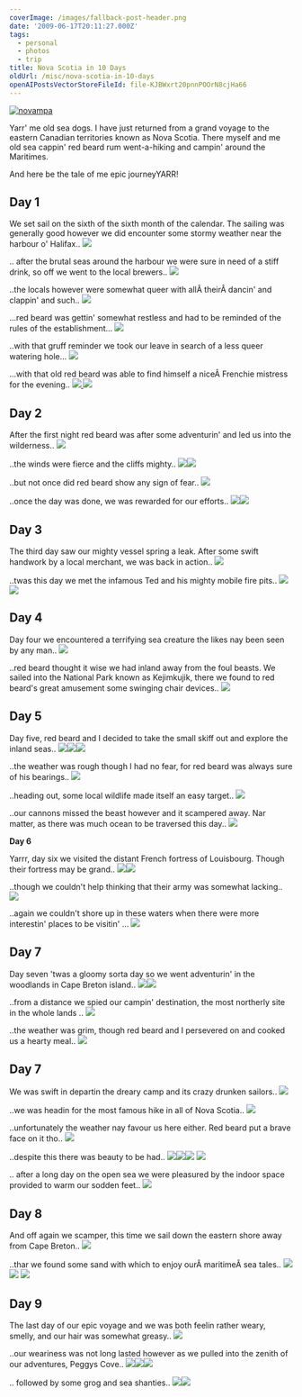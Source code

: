 ```yaml
---
coverImage: /images/fallback-post-header.png
date: '2009-06-17T20:11:27.000Z'
tags:
  - personal
  - photos
  - trip
title: Nova Scotia in 10 Days
oldUrl: /misc/nova-scotia-in-10-days
openAIPostsVectorStoreFileId: file-KJBWxrt20pnnPOOrN8cjHa66
---
```


[![novampa](/wp-content/uploads/2009/06/novampa.jpg "novampa")](https://picasaweb.google.co.uk/lh/albumMap?uname=mike.cann&aid=5348332286173974433#map)

Yarr' me old sea dogs. I have just returned from a grand voyage to the eastern Canadian territories known as Nova Scotia. There myself and me old sea cappin' red beard rum went-a-hiking and campin' around the Maritimes.

And here be the tale of me epic journeyYARR!

<!-- more -->

## Day 1

We set sail on the sixth of the sixth month of the calendar. The sailing was generally good however we did encounter some stormy weather near the harbour o' Halifax..
[![](https://lh4.ggpht.com/_vZ6zE_QJfu0/SjkX-S4hATI/AAAAAAAAZWM/4iRlhO4PoSY/s400/DSC03747.JPG)](https://picasaweb.google.co.uk/lh/photo/itYDc6nWSBqEbp7JHCLLxQ?feat=embedwebsite)

.. after the brutal seas around the harbour we were sure in need of a stiff drink, so off we went to the local brewers..
[![](https://lh4.ggpht.com/_vZ6zE_QJfu0/SjkYLOayB2I/AAAAAAAAZW8/DEXdf66YJcA/s400/DSC03760.JPG)](https://picasaweb.google.co.uk/lh/photo/mmRkh69o8lzxlNxMaZkSkA?feat=embedwebsite)

..the locals however were somewhat queer with allÂ theirÂ dancin' and clappin' and such..
[![](https://lh4.ggpht.com/_vZ6zE_QJfu0/SjkYQJcuQ2I/AAAAAAAAZXc/wTrr-YsCI_g/s400/DSC03765.JPG)](https://picasaweb.google.co.uk/lh/photo/JmR2bnxs45Gtcc77vCJz3g?feat=embedwebsite)

...red beard was gettin' somewhat restless and had to be reminded of the rules of the establishment...
[![](https://lh6.ggpht.com/_vZ6zE_QJfu0/SjkYR_FR6QI/AAAAAAAAZXk/zg892mMJ_lA/s400/DSC03767.JPG)](https://picasaweb.google.co.uk/lh/photo/n6BiftvSaaYeDWG6DG-k2A?feat=embedwebsite)

..with that gruff reminder we took our leave in search of a less queer watering hole...
[![](https://lh6.ggpht.com/_vZ6zE_QJfu0/SjkYTuaqyNI/AAAAAAAAZXs/CBBmrYeKyE8/s400/DSC03771.JPG)](https://picasaweb.google.co.uk/lh/photo/8sgEww_D3go2-j43hmpfUA?feat=embedwebsite)

...with that old red beard was able to find himself a niceÂ Frenchie mistress for the evening..
[![](https://lh4.ggpht.com/_vZ6zE_QJfu0/SjkYZeRlz1I/AAAAAAAAZYQ/MgB_rrOKK8Q/s400/DSC03779.JPG)
](https://picasaweb.google.co.uk/lh/photo/n5KSP6eu6qOoBvxHAbKKzw?feat=embedwebsite)[![](https://lh3.ggpht.com/_vZ6zE_QJfu0/SjkYa9XGMQI/AAAAAAAAZYc/4oQEgMjBD9I/s400/DSC03780.JPG)](https://picasaweb.google.co.uk/lh/photo/zTUq4DIsNUcuU7sSC8dLaw?feat=embedwebsite)

## Day 2

After the first night red beard was after some adventurin' and led us into the wilderness..
[![](https://lh5.ggpht.com/_vZ6zE_QJfu0/SjkYsFu76oI/AAAAAAAAZZ0/ZC9uDgILYpY/s400/DSC03796.JPG)](https://picasaweb.google.co.uk/lh/photo/kthv49VXTTpDyY0BnM4h-w?feat=embedwebsite)

..the winds were fierce and the cliffs mighty..
[![](https://lh3.ggpht.com/_vZ6zE_QJfu0/SjkYycpU44I/AAAAAAAAZaU/Yi3jYFq4Thc/s400/DSC03801.JPG)](https://picasaweb.google.co.uk/lh/photo/gbX04Z8Wvz8uoGMn507oCw?feat=embedwebsite)[![](https://lh4.ggpht.com/_vZ6zE_QJfu0/SjkYt9gHS6I/AAAAAAAAZZ8/rIAtCAhQ_jU/s400/DSC03797.JPG)](https://picasaweb.google.co.uk/lh/photo/-ubrT_cj70N2cmy9YHTe-Q?feat=embedwebsite)

..but not once did red beard show any sign of fear..
[![](https://lh5.ggpht.com/_vZ6zE_QJfu0/SjkY2gCF_lI/AAAAAAAAZas/jVQ51dbxLHo/s400/DSC03803.JPG)](https://picasaweb.google.co.uk/lh/photo/7srajXHlxyWyDjHnJ2lKVA?feat=embedwebsite)

..once the day was done, we was rewarded for our efforts..
[![](https://lh4.ggpht.com/_vZ6zE_QJfu0/SjkZAhSwHCI/AAAAAAAAZbQ/_unz999I-gU/s400/DSC03808.JPG)](https://picasaweb.google.co.uk/lh/photo/YTLmwczJfZhehRalnlGDTg?feat=embedwebsite)[![](https://lh6.ggpht.com/_vZ6zE_QJfu0/SjkZCvI6w0I/AAAAAAAAZbw/Rkb0M4KiPbg/s400/DSC03811.JPG)](https://picasaweb.google.co.uk/lh/photo/bYdUB9zt_1-kxpP-wx5wKA?feat=embedwebsite)

## Day 3

The third day saw our mighty vessel spring a leak. After some swift handwork by a local merchant, we was back in action..
[![](https://lh3.ggpht.com/_vZ6zE_QJfu0/SjkZFni3PrI/AAAAAAAAZcA/badc2o2M_bA/s400/DSC03815.JPG)](https://picasaweb.google.co.uk/lh/photo/0sEJsyQbzI7E1hGxEw8pJQ?feat=embedwebsite)

..twas this day we met the infamous Ted and his mighty mobile fire pits..
[![](https://lh6.ggpht.com/_vZ6zE_QJfu0/SjkZLa_nTHI/AAAAAAAAZcc/GcOCYNWkCNw/s400/DSC03819.JPG)](https://picasaweb.google.co.uk/lh/photo/cZ-dtUY7Z542HwO615BqTg?feat=embedwebsite)
[![](https://lh5.ggpht.com/_vZ6zE_QJfu0/SjkZOsyJHlI/AAAAAAAAZcs/ug8JTB9uzcA/s400/DSC03828.JPG)](https://picasaweb.google.co.uk/lh/photo/mPGipnQlcnIrpi9qXKo-aw?feat=embedwebsite)

## Day 4

Day four we encountered a terrifying sea creature the likes nay been seen by any man..
[![](https://lh6.ggpht.com/_vZ6zE_QJfu0/SjkZZrDellI/AAAAAAAAZdo/O9mJUR0R2oc/s400/DSC03839.JPG)](https://picasaweb.google.co.uk/lh/photo/Fclbh89ZQWnPapVaSefX-w?feat=embedwebsite)

..red beard thought it wise we had inland away from the foul beasts. We sailed into the National Park known as Kejimkujik, there we found to red beard's great amusement some swinging chair devices..
[![](https://lh5.ggpht.com/_vZ6zE_QJfu0/SjkZikN9_AI/AAAAAAAAZeM/1h-EiIHVf5Q/s400/DSC03845.JPG)](https://picasaweb.google.co.uk/lh/photo/owG_L4Qh6EVz7nyPvpylgA?feat=embedwebsite)

## Day 5

Day five, red beard and I decided to take the small skiff out and explore the inland seas..
[![](https://lh4.ggpht.com/_vZ6zE_QJfu0/SjkZn5OLnpI/AAAAAAAAZew/9mTtnjSQHFE/s400/DSC03855.JPG)](https://picasaweb.google.co.uk/lh/photo/oWUuzefV6BxOecBaX8QoKw?feat=embedwebsite)[![](https://lh5.ggpht.com/_vZ6zE_QJfu0/SjkZpwRI5tI/AAAAAAAAZe4/rFzqHTx2l3E/s400/DSC03857.JPG)](https://picasaweb.google.co.uk/lh/photo/H-4YL4m4e0Bg7QKV8Ruetw?feat=embedwebsite)[![](https://lh4.ggpht.com/_vZ6zE_QJfu0/SjkZt3yLniI/AAAAAAAAZfI/FQYRyj6QWRU/s400/DSC03861.JPG)](https://picasaweb.google.co.uk/lh/photo/y5c9xfVRBj41graSDxz74g?feat=embedwebsite)

..the weather was rough though I had no fear, for red beard was always sure of his bearings..
[![](https://lh6.ggpht.com/_vZ6zE_QJfu0/SjkZrNYge_I/AAAAAAAAZfA/APIdVGikmCg/s400/DSC03859.JPG)](https://picasaweb.google.co.uk/lh/photo/Xf6EHjENjvisaj2nmLX0Dg?feat=embedwebsite)

..heading out, some local wildlife made itself an easy target..
[![](https://lh6.ggpht.com/_vZ6zE_QJfu0/SjkZlQODdXI/AAAAAAAAZec/TGxL9QfY5Rk/s400/DSC03852.JPG)](https://picasaweb.google.co.uk/lh/photo/qJ6pO-f0LXaUkgqUbKTROA?feat=embedwebsite)

..our cannons missed the beast however and it scampered away. Nar matter, as there was much ocean to be traversed this day..
[![](https://lh5.ggpht.com/_vZ6zE_QJfu0/SjkZwmHtLHI/AAAAAAAAZfY/NdCHn3Yfpqk/s400/DSC03863.JPG)](https://picasaweb.google.co.uk/lh/photo/6KKok3wlz5wm_-vChepIfA?feat=embedwebsite)

**Day 6**

Yarrr, day six we visited the distant French fortress of Louisbourg. Though their fortress may be grand..
[![](https://lh3.ggpht.com/_vZ6zE_QJfu0/SjkZ6BMpJ2I/AAAAAAAAZgY/YDH80UDXz84/s400/DSC03877.JPG)](https://picasaweb.google.co.uk/lh/photo/x4NE65_H796E8NNEHkBicg?feat=embedwebsite)[![](https://lh5.ggpht.com/_vZ6zE_QJfu0/SjkaAYrG1HI/AAAAAAAAZhA/K-pG3aTQFCw/s400/DSC03881.JPG)](https://picasaweb.google.co.uk/lh/photo/cpGONst9bS4g5e7RkV7Zog?feat=embedwebsite)

..though we couldn't help thinking that their army was somewhat lacking..
[![](https://lh4.ggpht.com/_vZ6zE_QJfu0/SjkaG_W_KWI/AAAAAAAAZho/62t_VtGZ0GU/s400/DSC03886.JPG)](https://picasaweb.google.co.uk/lh/photo/MAJ_8CK7aEGJY5_eYDKt1g?feat=embedwebsite)

..again we couldn't shore up in these waters when there were more interestin' places to be visitin' ...
[![](https://lh6.ggpht.com/_vZ6zE_QJfu0/SjkaI79pUDI/AAAAAAAAZh4/TmUaIt9BS1s/s400/DSC03888.JPG)](https://picasaweb.google.co.uk/lh/photo/P-3DwJa7dmxbva5dE3wN2Q?feat=embedwebsite)

## Day 7

Day seven 'twas a gloomy sorta day so we went adventurin' in the woodlands in Cape Breton island..
[![](https://lh6.ggpht.com/_vZ6zE_QJfu0/SjkaL1rpQTI/AAAAAAAAZiI/0ReJ00rjIYI/s400/DSC03891.JPG)](https://picasaweb.google.com/lh/photo/bfEeMX1Lfih1nsKU5xgMuA?feat=embedwebsite)[![](https://lh6.ggpht.com/_vZ6zE_QJfu0/SjkaSqVaKTI/AAAAAAAAZi0/iWYgxNgJNhI/s400/DSC03896.JPG)](https://picasaweb.google.com/lh/photo/ZmiwIhZwczRkFBhd2JeWHg?feat=embedwebsite)

..from a distance we spied our campin' destination, the most northerly site in the whole lands ..
[![](https://lh3.ggpht.com/_vZ6zE_QJfu0/SjkaaSfg87I/AAAAAAAAZjk/hxu6V0BNByo/s400/DSC03908.JPG)](https://picasaweb.google.com/lh/photo/ssU21PUtyB3_17lFRl0-Sw?feat=embedwebsite)

..the weather was grim, though red beard and I persevered on and cooked us a hearty meal..
[![](https://lh3.ggpht.com/_vZ6zE_QJfu0/SjkabrgHawI/AAAAAAAAZjs/cvsKZcMrc1E/s400/DSC03911.JPG)](https://picasaweb.google.com/lh/photo/keIvgb-wJACfhByXi73TCA?feat=embedwebsite)

## Day 7

We was swift in departin the dreary camp and its crazy drunken sailors..
[![](https://lh3.ggpht.com/_vZ6zE_QJfu0/SjkagNxpZ6I/AAAAAAAAZkI/vOIf1BJlDO0/s400/DSC03923.JPG)](https://picasaweb.google.com/lh/photo/qCjXEnHncsEdG7zNM4SZvA?feat=embedwebsite)

..we was headin for the most famous hike in all of Nova Scotia..
[![](https://lh6.ggpht.com/_vZ6zE_QJfu0/SjkahpjuZ7I/AAAAAAAAZkQ/ziq1afd0-XA/s400/DSC03925.JPG)](https://picasaweb.google.com/lh/photo/e0y2QAZDmcHFVUCn-5xpyg?feat=embedwebsite)

..unfortunately the weather nay favour us here either. Red beard put a brave face on it tho..
[![](https://lh5.ggpht.com/_vZ6zE_QJfu0/SjkalxtQ_CI/AAAAAAAAZks/Hg1HLZZDDuE/s400/DSC03929.JPG)](https://picasaweb.google.com/lh/photo/pOgcDpNPYWW8pChGlKl_PQ?feat=embedwebsite)

..despite this there was beauty to be had..
[![](https://lh5.ggpht.com/_vZ6zE_QJfu0/SjkamzlI5hI/AAAAAAAAZk0/D889uup3Blo/s400/DSC03933.JPG)](https://picasaweb.google.com/lh/photo/BYqfUm9C7vPP9HXeJYCgUA?feat=embedwebsite)[![](https://lh6.ggpht.com/_vZ6zE_QJfu0/SjkakAUgjaI/AAAAAAAAZkg/Kr-aWAYpoZo/s400/DSC03928.JPG)](https://picasaweb.google.com/lh/photo/fCXUrKwKq7s2r-m-KD25Pw?feat=embedwebsite)[![](https://lh5.ggpht.com/_vZ6zE_QJfu0/SjkavgrdePI/AAAAAAAAZlg/BMRuow-M6K8/s400/DSC03938.JPG)](https://picasaweb.google.com/lh/photo/rz0JjKqkBQZKFvwoglM_6g?feat=embedwebsite)
[![](https://lh6.ggpht.com/_vZ6zE_QJfu0/SjkayW8D9AI/AAAAAAAAZlo/zGDHHtc49lY/s400/DSC03939.JPG)](https://picasaweb.google.com/lh/photo/gFJitAfqYZeFN6qLJ1fp8g?feat=embedwebsite)

.. after a long day on the open sea we were pleasured by the indoor space provided to warm our sodden feet..
[![](https://lh4.ggpht.com/_vZ6zE_QJfu0/SjkaznukrTI/AAAAAAAAZlw/8noFIOMnvUw/s400/DSC03940.JPG)](https://picasaweb.google.com/lh/photo/TScfOhnXX9VYyx3fnBt2sA?feat=embedwebsite)

## Day 8

And off again we scamper, this time we sail down the eastern shore away from Cape Breton..
[![](https://lh6.ggpht.com/_vZ6zE_QJfu0/Sjka1Hvg1LI/AAAAAAAAZl4/U7TlSyTJ0qI/s400/DSC03943.JPG)](https://picasaweb.google.com/lh/photo/q5BXcJ7ndpN6iLV_BX83qg?feat=embedwebsite)

..thar we found some sand with which to enjoy ourÂ maritimeÂ sea tales..
[![](https://lh6.ggpht.com/_vZ6zE_QJfu0/Sjka5s3WiyI/AAAAAAAAZmU/anRwR-MiByA/s400/DSC03948.JPG)](https://picasaweb.google.com/lh/photo/IjO0n7uHfT3DOklRKh6GTQ?feat=embedwebsite)
[![](https://lh4.ggpht.com/_vZ6zE_QJfu0/Sjka8ShJDeI/AAAAAAAAZmc/hYe6MbP1arc/s400/DSC03950.JPG)](https://picasaweb.google.com/lh/photo/SAk2nP0B1ZmV6p6KDBepsA?feat=embedwebsite)
[![](https://lh6.ggpht.com/_vZ6zE_QJfu0/Sjka9q0CmBI/AAAAAAAAZmo/Y6L-KiiX0EU/s400/DSC03952.JPG)](https://picasaweb.google.com/lh/photo/7piRRM6vT_AvFcP47saD6g?feat=embedwebsite)

## Day 9

The last day of our epic voyage and we was both feelin rather weary, smelly, and our hair was somewhat greasy..
[![](https://lh3.ggpht.com/_vZ6zE_QJfu0/SjkbG66WzjI/AAAAAAAAZnY/MB5FOOQtAPM/s400/DSC03958.JPG)](https://picasaweb.google.com/lh/photo/dEmQjmu7cUPsYJMbHHudWA?feat=embedwebsite)

..our weariness was not long lasted however as we pulled into the zenith of our adventures, Peggys Cove..
[![](https://lh6.ggpht.com/_vZ6zE_QJfu0/SjkbHxF1tQI/AAAAAAAAZng/yKrgsgt2po4/s400/DSC03960.JPG)](https://picasaweb.google.com/lh/photo/Y72zyELC45-9TFcg8ZhukQ?feat=embedwebsite)[![](https://lh5.ggpht.com/_vZ6zE_QJfu0/SjkbKVf-OHI/AAAAAAAAZn0/yhYoUdYwgqo/s400/DSC03964.JPG)](https://picasaweb.google.com/lh/photo/tTY0fbHqpO4wFouXnx2RzA?feat=embedwebsite)[![](https://lh5.ggpht.com/_vZ6zE_QJfu0/SjkbNu-BmvI/AAAAAAAAZoE/5af7Gth3iAE/s400/DSC03966.JPG)](https://picasaweb.google.com/lh/photo/wi4GZuucq-apPhvVxnce1A?feat=embedwebsite)

.. followed by some grog and sea shanties..
[![](https://lh5.ggpht.com/_vZ6zE_QJfu0/SjkbWSg2DFI/AAAAAAAAZow/LNIhpStUlyc/s400/DSC03977.JPG)](https://picasaweb.google.com/lh/photo/piw8zIU0pKz5GUgHecjiPg?feat=embedwebsite)[![](https://lh3.ggpht.com/_vZ6zE_QJfu0/SjkbX1uy-XI/AAAAAAAAZo4/mzTqgfetFuA/s400/DSC03978.JPG)](https://picasaweb.google.com/lh/photo/BtW5QJmS5B0W4OtkBrhGbw?feat=embedwebsite)
